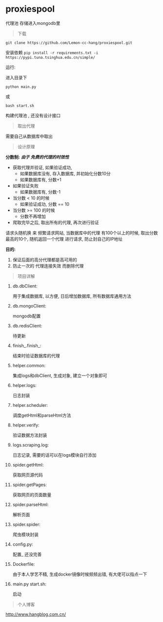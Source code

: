 # proxiespool
代理池 存储进入mongodb里

> 下载
```shell
git clone https://github.com/Lemon-cc-hang/proxiespool.git
```


安装依赖 `pip install -r requirements.txt -i https://pypi.tuna.tsinghua.edu.cn/simple/`



运行:

进入目录下

```shell
python main.py
```

或

```shell
bash start.sh
```



构建代理池 , 还没有设计接口

>  取出代理

需要自己从数据库中取出



>  设计原理

**分数制:**  ***由于 免费的代理的时效性***

- 获取代理并验证, 如果验证成功, 
    - 如果数据库没有, 存入数据库, 并初始化分数10分
    - 如果数据库有, 分数+1
- 如果验证失败
    - 如果数据库有, 分数-1
- 当分数 < 10 的时候
    - 如果验证成功, 分数 == 10
- 当分数 >= 100 的时候
    - 分数不再增加
- 爬取完毕之后, 取出所有的代理, 再次进行验证



请求头随机换 来 频繁请求网站, 当数据库中的代理 有100个以上的时候, 取出分数最高的10个, 随机返回一个代理 进行请求, 防止封自己的IP地址



**目的:**

1. 保证后面的高分代理都是高可用的
2. 防止一次的 代理连接失效 而删除代理



> 项目详解

1. db.dbClient:

    用于集成数据库, 以方便, 日后增加数据库, 所有数据库通用方法

2. db.mongoClient:

    mongodb配置

3. db.redisClient:

    待更新

4. finish\_.finish\_:

    结束时验证数据库的代理

5. helper.common:

    集成logs和dbClient, 生成对象, 建立一个对象即可

6. helper.logs:

    日志封装

7. helper.scheduler:

    调度getHtml和parseHtml方法

8. helper.verify:

    验证数据方法封装

9. logs.scraping.log:

    日志记录,  需要的话可以在logs模块自行添加

10. spider.getHtml:

    获取网页源代码

11. spider.getPages:

    获取网页的页面数量

12. spider.parseHtml:

    解析页面

13. spider.spider:

    爬虫模块封装

14. config.py:

    配置_ 还没完善

15. Dockerfile:

    由于本人学艺不精, 生成docker镜像时候频频出错, 有大佬可以指点一下

16. main.py  start.sh:

    启动



> 个人博客

http://www.hangblog.com.cn/